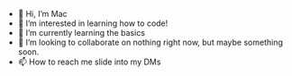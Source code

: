 - 👋 Hi, I’m Mac
- 👀 I’m interested in learning how to code!
- 🌱 I’m currently learning the basics
- 💞️ I’m looking to collaborate on nothing right now, but maybe something soon.
- 📫 How to reach me slide into my DMs 

<!---
dmacmiller/dmacmiller is a ✨ special ✨ repository because its `README.md` (this file) appears on your GitHub profile.
You can click the Preview link to take a look at your changes.
--->

